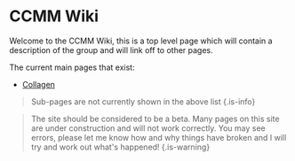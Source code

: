 <!-- TITLE: Home -->
<!-- SUBTITLE: The main CCMM wiki landing page -->

# CCMM Wiki

Welcome to the CCMM Wiki, this is a top level page which will contain a description of the group and will link off to other pages.

The current main pages that exist:
* [Collagen](home/collagen)

>Sub-pages are not currently shown in the above list
>{.is-info}

>The site should be considered to be a beta. Many pages on this site are under construction and will not work correctly. You may see errors, please let me know how and why things have broken and I will try and work out what's happened!
{.is-warning}
